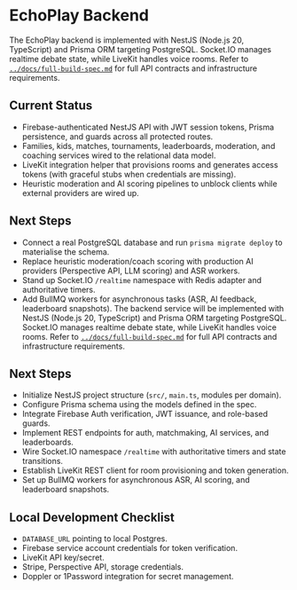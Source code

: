 # EchoPlay Backend

The EchoPlay backend is implemented with NestJS (Node.js 20, TypeScript) and Prisma ORM targeting PostgreSQL. Socket.IO manages realtime debate state, while LiveKit handles voice rooms. Refer to [`../docs/full-build-spec.md`](../docs/full-build-spec.md) for full API contracts and infrastructure requirements.

## Current Status
- Firebase-authenticated NestJS API with JWT session tokens, Prisma persistence, and guards across all protected routes.
- Families, kids, matches, tournaments, leaderboards, moderation, and coaching services wired to the relational data model.
- LiveKit integration helper that provisions rooms and generates access tokens (with graceful stubs when credentials are missing).
- Heuristic moderation and AI scoring pipelines to unblock clients while external providers are wired up.

## Next Steps
- Connect a real PostgreSQL database and run `prisma migrate deploy` to materialise the schema.
- Replace heuristic moderation/coach scoring with production AI providers (Perspective API, LLM scoring) and ASR workers.
- Stand up Socket.IO `/realtime` namespace with Redis adapter and authoritative timers.
- Add BullMQ workers for asynchronous tasks (ASR, AI feedback, leaderboard snapshots).
The backend service will be implemented with NestJS (Node.js 20, TypeScript) and Prisma ORM targeting PostgreSQL. Socket.IO manages realtime debate state, while LiveKit handles voice rooms. Refer to [`../docs/full-build-spec.md`](../docs/full-build-spec.md) for full API contracts and infrastructure requirements.

## Next Steps
- Initialize NestJS project structure (`src/`, `main.ts`, modules per domain).
- Configure Prisma schema using the models defined in the spec.
- Integrate Firebase Auth verification, JWT issuance, and role-based guards.
- Implement REST endpoints for auth, matchmaking, AI services, and leaderboards.
- Wire Socket.IO namespace `/realtime` with authoritative timers and state transitions.
- Establish LiveKit REST client for room provisioning and token generation.
- Set up BullMQ workers for asynchronous ASR, AI scoring, and leaderboard snapshots.

## Local Development Checklist
- `DATABASE_URL` pointing to local Postgres.
- Firebase service account credentials for token verification.
- LiveKit API key/secret.
- Stripe, Perspective API, storage credentials.
- Doppler or 1Password integration for secret management.
